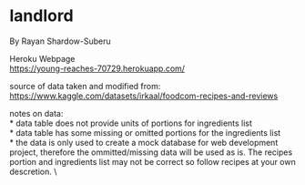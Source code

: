 # landlord
By Rayan Shardow-Suberu

Heroku Webpage \
https://young-reaches-70729.herokuapp.com/


source of data taken and modified from: \
https://www.kaggle.com/datasets/irkaal/foodcom-recipes-and-reviews

notes on data: \
    * data table does not provide units of portions for ingredients list \
    * data table has some missing or omitted portions for the ingredients list \
    * the data is only used to create a mock database for web development project, therefore the ommitted/missing data will be used as is. The recipes portion and ingredients list may not be correct so follow recipes at your own descretion. \

